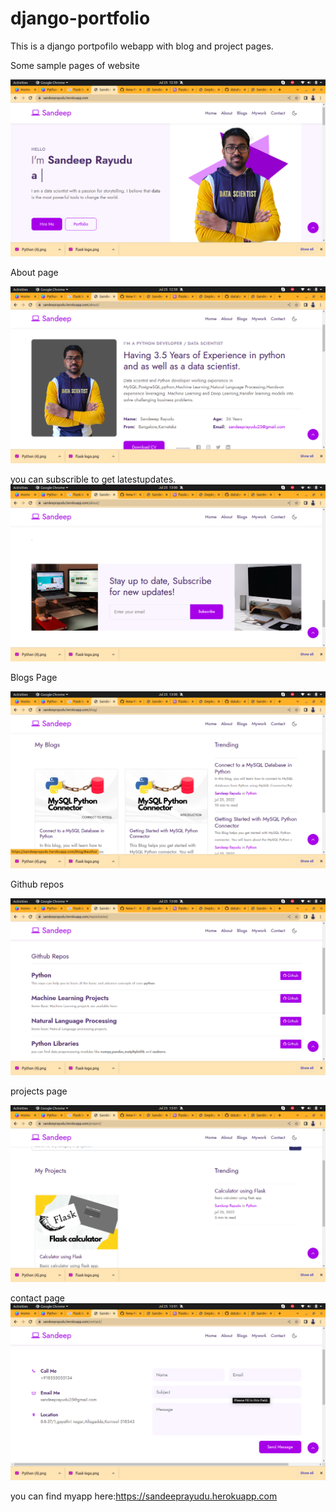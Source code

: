 # django-portfolio



This is a django portpofilo webapp with blog and project pages.

Some sample pages of website

![alt text](https://github.com/datatalk-me/django-portfolio/blob/main/images/1.png)

About page

![alt text](https://github.com/datatalk-me/django-portfolio/blob/main/images/2.png)


you can subscrible to get latestupdates.
![alt text](https://github.com/datatalk-me/django-portfolio/blob/main/images/3.png)

Blogs Page

![alt text](https://github.com/datatalk-me/django-portfolio/blob/main/images/4.png)

Github repos

![alt text](https://github.com/datatalk-me/django-portfolio/blob/main/images/5.png)

projects page

![alt text](https://github.com/datatalk-me/django-portfolio/blob/main/images/6.png)

contact page
![alt text](https://github.com/datatalk-me/django-portfolio/blob/main/images/7.png)





you can find myapp here:https://sandeeprayudu.herokuapp.com



